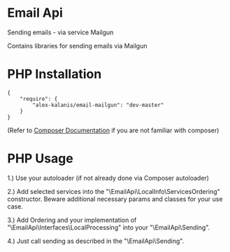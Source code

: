 # Email Api

Sending emails - via service Mailgun 

Contains libraries for sending emails via Mailgun 

# PHP Installation

```
{
    "require": {
        "alex-kalanis/email-mailgun": "dev-master"
    }
}
```

(Refer to [Composer Documentation](https://github.com/composer/composer/blob/master/doc/00-intro.md#introduction) if you are not
familiar with composer)


# PHP Usage

1.) Use your autoloader (if not already done via Composer autoloader)

2.) Add selected services into the "\EmailApi\LocalInfo\ServicesOrdering" constructor. Beware additional necessary params and classes for your use case.

3.) Add Ordering and your implementation of "\EmailApi\Interfaces\LocalProcessing" into your "\EmailApi\Sending". 

4.) Just call sending as described in the "\EmailApi\Sending".
